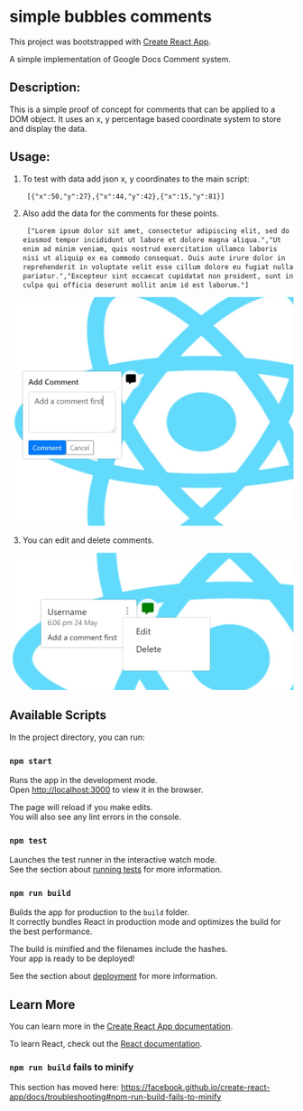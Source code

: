 # simple bubbles comments

This project was bootstrapped with [Create React App](https://github.com/facebook/create-react-app).

A simple implementation of Google Docs Comment system. 


## Description:

This is a simple proof of concept for comments that can be applied to a DOM object. It uses an x, y percentage based coordinate system to store and display the data.

## Usage:

1. To test with data add json x, y coordinates to the main script:

        [{"x":50,"y":27},{"x":44,"y":42},{"x":15,"y":81}]

2. Also add the data for the comments for these points.

        ["Lorem ipsum dolor sit amet, consectetur adipiscing elit, sed do eiusmod tempor incididunt ut labore et dolore magna aliqua.","Ut enim ad minim veniam, quis nostrud exercitation ullamco laboris nisi ut aliquip ex ea commodo consequat. Duis aute irure dolor in reprehenderit in voluptate velit esse cillum dolore eu fugiat nulla pariatur.","Excepteur sint occaecat cupidatat non proident, sunt in culpa qui officia deserunt mollit anim id est laborum."]

![simple bubbles add comments](screenshots/add-comment.jpg "Add comments")
 
3. You can edit and delete comments.


![simple bubbles edit comments](screenshots/edit-comment.jpg "Edi comments")

## Available Scripts

In the project directory, you can run:

### `npm start`

Runs the app in the development mode.<br />
Open [http://localhost:3000](http://localhost:3000) to view it in the browser.

The page will reload if you make edits.<br />
You will also see any lint errors in the console.

### `npm test`

Launches the test runner in the interactive watch mode.<br />
See the section about [running tests](https://facebook.github.io/create-react-app/docs/running-tests) for more information.

### `npm run build`

Builds the app for production to the `build` folder.<br />
It correctly bundles React in production mode and optimizes the build for the best performance.

The build is minified and the filenames include the hashes.<br />
Your app is ready to be deployed!

See the section about [deployment](https://facebook.github.io/create-react-app/docs/deployment) for more information.



## Learn More

You can learn more in the [Create React App documentation](https://facebook.github.io/create-react-app/docs/getting-started).

To learn React, check out the [React documentation](https://reactjs.org/).

### `npm run build` fails to minify

This section has moved here: https://facebook.github.io/create-react-app/docs/troubleshooting#npm-run-build-fails-to-minify
